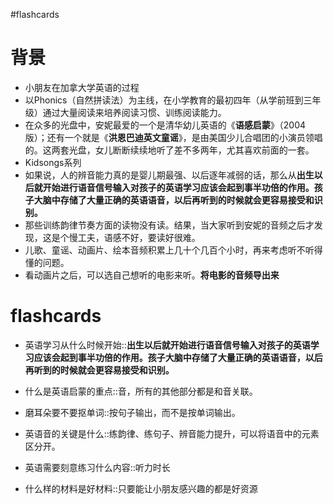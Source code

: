 #flashcards 

# 背景
- 小朋友在加拿大学英语的过程
- 以Phonics（自然拼读法）为主线，在小学教育的最初四年（从学前班到三年级）通过大量阅读来培养阅读习惯、训练阅读能力。
- 在众多的光盘中，安妮最爱的一个是清华幼儿英语的《**语感启蒙**》（2004版）；还有一个就是《**洪恩巴迪英文童谣**》，是由美国少儿合唱团的小演员领唱的。这两套光盘，女儿断断续续地听了差不多两年，尤其喜欢前面的一套。
- Kidsongs系列
- 如果说，人的辨音能力真的是婴儿期最强、以后逐年减弱的话，那么从**出生以后就开始进行语音信号输入对孩子的英语学习应该会起到事半功倍的作用。孩子大脑中存储了大量正确的英语语音，以后再听到的时候就会更容易接受和识别。**
- 那些训练韵律节奏方面的读物没有读。结果，当大家听到安妮的音频之后才发现，这是个慢工夫，语感不好，要读好很难。
- 儿歌、童谣、动画片、绘本音频积累上几十个几百个小时，再来考虑听不听得懂的问题。
- 看动画片之后，可以选自己想听的电影来听。**将电影的音频导出来**



# flashcards
- 英语学习从什么时候开始::**出生以后就开始进行语音信号输入对孩子的英语学习应该会起到事半功倍的作用。孩子大脑中存储了大量正确的英语语音，以后再听到的时候就会更容易接受和识别。**
<!--SR:!2024-04-23,28,250-->
- 什么是英语启蒙的重点::音，所有的其他部分都是和音关联。
<!--SR:!2025-08-01,504,250-->
- 磨耳朵要不要抠单词::按句子输出，而不是按单词输出。
<!--SR:!2025-08-06,509,250-->
- 英语音的关键是什么::练韵律、练句子、辨音能力提升，可以将语音中的元素区分开。
<!--SR:!2024-03-25,10,250-->
- 英语需要刻意练习什么内容::听力时长
<!--SR:!2024-03-24,9,250-->
- 什么样的材料是好材料::只要能让小朋友感兴趣的都是好资源
<!--SR:!2024-03-24,9,250-->